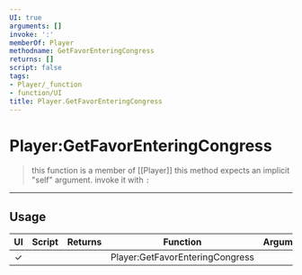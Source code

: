 ```yaml
---
UI: true
arguments: []
invoke: ':'
memberOf: Player
methodname: GetFavorEnteringCongress
returns: []
script: false
tags:
- Player/_function
- function/UI
title: Player.GetFavorEnteringCongress
---
```

# Player:GetFavorEnteringCongress
> this function is a member of [[Player]]
> this method expects an implicit "self" argument. invoke it with `:`
-----
## Usage
|  UI | Script | Returns | Function | Arguments |
|:---:|:------:|-------:|:--------:|:---------|
|✓| ||Player:GetFavorEnteringCongress||

